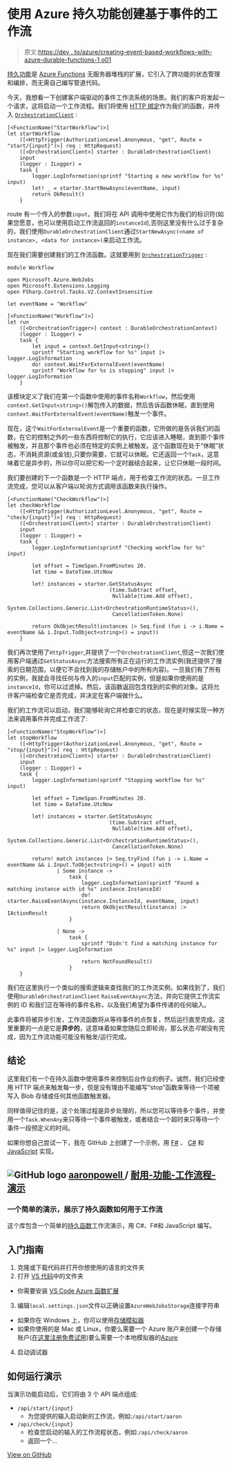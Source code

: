 # 使用 Azure 持久功能创建基于事件的工作流

> 原文:[https://dev . to/azure/creating-event-based-workflows-with-azure-durable-functions-1 o01](https://dev.to/azure/creating-event-based-workflows-with-azure-durable-functions-1o01)

[持久功能](https://docs.microsoft.com/en-us/azure/azure-functions/durable/durable-functions-overview?WT.mc_id=devto-blog-aapowell)是 [Azure Functions](https://docs.microsoft.com/en-us/azure/azure-functions/?WT.mc_id=devto-blog-aapowell) 无服务器堆栈的扩展，它引入了跨功能的状态管理和编排，而无需自己编写管道代码。

今天，我想看一下创建客户端驱动的事件工作流系统的场景。我们的客户将发起一个请求，这将启动一个工作流程。我们将使用 [HTTP 绑定](https://docs.microsoft.com/en-us/azure/azure-functions/functions-bindings-http-webhook?WT.mc_id=devto-blog-aapowell)作为我们的函数，并传入 [`OrchestrationClient`](https://docs.microsoft.com/en-us/azure/azure-functions/durable/durable-functions-bindings?WT.mc_id=devto-blog-aapowell#orchestration-client) :

```
[<FunctionName("StartWorkflow")>]
let startWorkflow
    ([<HttpTrigger(AuthorizationLevel.Anonymous, "get", Route = "start/{input}")>] req : HttpRequest)
    ([<OrchestrationClient>] starter : DurableOrchestrationClient)
    input
    (logger : ILogger) =
    task {
        logger.LogInformation(sprintf "Starting a new workflow for %s" input)
        let! _ = starter.StartNewAsync(eventName, input)
        return OkResult()
    } 
```

route 有一个传入的参数`input`，我们将在 API 调用中使用它作为我们的标识符(如果您愿意，也可以使用启动工作流返回的`instanceId`),否则这里没有什么过于复杂的，我们使用`DurableOrchestrationClient`通过`StartNewAsync(<name of instance>, <data for instance>)`来启动工作流。

现在我们需要创建我们的工作流函数。这就要用到 [`OrchestrationTrigger`](https://docs.microsoft.com/en-us/azure/azure-functions/durable/durable-functions-bindings?WT.mc_id=devto-blog-aapowell#orchestration-triggers) :

```
module Workflow

open Microsoft.Azure.WebJobs
open Microsoft.Extensions.Logging
open FSharp.Control.Tasks.V2.ContextInsensitive

let eventName = "Workflow"

[<FunctionName("Workflow")>]
let run
    ([<OrchestrationTrigger>] context : DurableOrchestrationContext)
    (logger : ILogger) =
    task {
        let input = context.GetInput<string>()
        sprintf "Starting workflow for %s" input |> logger.LogInformation
        do! context.WaitForExternalEvent(eventName)
        sprintf "Workflow for %s is stopping" input |> logger.LogInformation
    } 
```

该模块定义了我们在第一个函数中使用的事件名称`Workflow`，然后使用`context.GetInput<string>()`解包传入的数据，然后告诉函数休眠，直到使用`context.WaitForExternalEvent(eventName)`触发一个事件。

现在，这个`WaitForExternalEvent`是一个重要的函数，它所做的是告诉我们的函数，在它的控制之外的一些东西将控制它的执行，它应该进入睡眠，直到那个事件被触发，并且那个事件也必须在特定的实例上被触发。这个函数现在处于“休眠”状态，不消耗资源(或金钱),只要你需要，它就可以休眠。它还返回一个`Task`，这意味着它是异步的，所以你可以把它和一个定时器结合起来，让它只休眠一段时间。

我们要创建的下一个函数是一个 HTTP 端点，用于检查工作流的状态。一旦工作流完成，您可以从客户端以轮询方式调用该函数来执行操作。

```
[<FunctionName("CheckWorkflow")>]
let checkWorkflow
    ([<HttpTrigger(AuthorizationLevel.Anonymous, "get", Route = "check/{input}")>] req : HttpRequest)
    ([<OrchestrationClient>] starter : DurableOrchestrationClient)
    input
    (logger : ILogger) =
    task {
        logger.LogInformation(sprintf "Checking workflow for %s" input)

        let offset = TimeSpan.FromMinutes 20.
        let time = DateTime.UtcNow

        let! instances = starter.GetStatusAsync
                                 (time.Subtract offset,
                                  Nullable(time.Add offset),
                                  System.Collections.Generic.List<OrchestrationRuntimeStatus>(),
                                  CancellationToken.None)

        return OkObjectResult(instances |> Seq.find (fun i -> i.Name = eventName && i.Input.ToObject<string>() = input))
    } 
```

我们再次使用了`HttpTrigger`,并提供了一个`OrchestrationClient`,但这一次我们使用客户端通过`GetStatusAsync`方法搜索所有正在运行的工作流实例(我还提供了搜索的日期范围，以便它不会找到我的存储帐户中的所有内容)。一旦我们有了所有的实例，我就会寻找任何与传入的`input`匹配的实例，但是如果你使用的是`instanceId`，你可以过滤掉。然后，该函数返回包含找到的实例的对象。这将允许客户端检查它是否完成，并决定在客户端做什么。

我们的工作流可以启动，我们能够轮询它并检查它的状态，现在是时候实现一种方法来调用事件并完成工作流了:

```
[<FunctionName("StopWorkflow")>]
let stopWorkflow
    ([<HttpTrigger(AuthorizationLevel.Anonymous, "get", Route = "stop/{input}")>] req : HttpRequest)
    ([<OrchestrationClient>] starter : DurableOrchestrationClient)
    input
    (logger : ILogger) =
    task {
        logger.LogInformation(sprintf "Stopping workflow for %s" input)

        let offset = TimeSpan.FromMinutes 20.
        let time = DateTime.UtcNow

        let! instances = starter.GetStatusAsync
                                 (time.Subtract offset,
                                  Nullable(time.Add offset),
                                  System.Collections.Generic.List<OrchestrationRuntimeStatus>(),
                                  CancellationToken.None)

        return! match instances |> Seq.tryFind (fun i -> i.Name = eventName && i.Input.ToObject<string>() = input) with
                | Some instance ->
                    task {
                        logger.LogInformation(sprintf "Found a matching instance with id %s" instance.InstanceId)
                        do! starter.RaiseEventAsync(instance.InstanceId, eventName, input)
                        return OkObjectResult(instance) :> IActionResult
                    }

                | None ->
                    task {
                        sprintf "Didn't find a matching instance for %s" input |> logger.LogInformation

                        return NotFoundResult()
                    }
    } 
```

我们在这里执行一个类似的搜索逻辑来查找我们的工作流实例，如果找到了，我们使用`DurableOrchestrationClient` `RaiseEventAsync`方法，并向它提供工作流实例的 ID 和我们正在等待的事件名称，以及我们希望为事件传递的任何输入。

此事件将被异步引发，工作流函数将从等待事件的点恢复，然后运行直至完成。这里重要的一点是它是**异步的**，这意味着如果您随后立即轮询，那么状态*可能*没有完成，因为工作流功能可能没有触发/运行完成。

## [](#conclusion)结论

这里我们有一个在持久函数中使用事件来控制后台作业的例子。诚然，我们已经使用 HTTP 端点来触发每一步，但是没有理由不能编写“stop”函数来等待一个项被写入 Blob 存储或任何其他函数触发器。

同样值得记住的是，这个处理过程是异步处理的，所以您可以等待多个事件，并使用一个`Task.WhenAny`来只等待一个事件被触发，或者结合一个超时来只等待一个事件一段预定义的时间。

如果你想自己尝试一下，我在 GitHub 上创建了一个示例，用 [F#](https://github.com/aaronpowell/durable-functions-workflow-demo/tree/master/fsharp) 、 [C#](https://github.com/aaronpowell/durable-functions-workflow-demo/tree/master/csharp) 和 [JavaScript](https://github.com/aaronpowell/durable-functions-workflow-demo/tree/master/javascript) 实现。

## ![GitHub logo](../Images/375dfcc32199b4dedf2b526645c27ff7.png) [ aaronpowell ](https://github.com/aaronpowell) / [耐用-功能-工作流程-演示](https://github.com/aaronpowell/durable-functions-workflow-demo)

### 一个简单的演示，展示了持久函数如何用于工作流

<article class="markdown-body entry-content p-5" itemprop="text">

这个库包含一个简单的[持久函数](https://docs.microsoft.com/en-us/azure/azure-functions/durable/durable-functions-overview?WT.mc_id=durablefunctionsworkflowdemo-github-aapowell)工作流演示，用 C#、F#和 JavaScript 编写。

# 入门指南

1.  克隆或下载代码并打开你想使用的语言的文件夹
2.  打开 [VS 代码](https://code.visualstudio.com/?WT.mc_id=durablefunctionsworkflowdemo-github-aapowell)中的文件夹

*   你需要安装 [VS Code Azure 函数扩展](https://marketplace.visualstudio.com/items?itemName=ms-azuretools.vscode-azurefunctions&WT.mc_id=durablefunctionsworkflowdemo-github-aapowell)

3.  编辑`local.settings.json`文件以正确设置`AzureWebJobsStorage`连接字符串

*   如果你在 Windows 上，你可以使用[存储模拟器](https://docs.microsoft.com/en-us/azure/storage/common/storage-use-emulator?WT.mc_id=durablefunctionsworkflowdemo-github-aapowell)
*   如果你使用的是 Mac 或 Linux，你要么需要一个 Azure 账户来创建一个存储账户([在这里注册免费试用](https://azure.microsoft.com/en-us/free/?wt.mc_id=durablefunctionsworkflowdemo-github-aapowell))要么需要一个本地模拟器的[Azure](https://github.com/azure/azurite)

4.  启动调试器

# 如何运行演示

当演示功能启动后，它们将由 3 个 API 端点组成:

*   `/api/start/{input}`
    *   为您提供的输入启动新的工作流，例如:`/api/start/aaron`
*   `/api/check/{input}`
    *   检查您启动的输入的工作流程状态，例如:`/api/check/aaron`
    *   返回一个…

</article>

[View on GitHub](https://github.com/aaronpowell/durable-functions-workflow-demo)